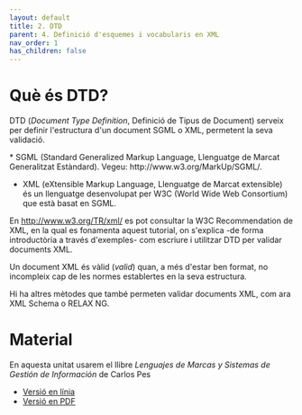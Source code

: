 ```yaml
---
layout: default
title: 2. DTD
parent: 4. Definició d'esquemes i vocabularis en XML
nav_order: 1
has_children: false
---
```


# Què és DTD?

DTD (_Document Type Definition_, Definició de Tipus de Document) serveix per 
definir l'estructura d'un document SGML o XML, permetent la seva validació.

<div markdown="1" class="alert-info alert">
*  SGML (Standard Generalized Markup Language, Llenguatge de Marcat Generalitzat Estàndard). Vegeu: http://www.w3.org/MarkUp/SGML/.

* XML (eXtensible Markup Language, Llenguatge de Marcat extensible) és un llenguatge desenvolupat per W3C (World Wide Web Consortium) que està basat en SGML.

En http://www.w3.org/TR/xml/ es pot consultar la W3C Recommendation de XML, en la qual es fonamenta aquest tutorial, on s'explica -de forma introductòria a través d'exemples- com escriure i utilitzar DTD per validar documents XML.
</div>

Un document XML és vàlid (_valid_) quan, a més d'estar ben format, no incompleix cap de les normes establertes en la seva estructura.

Hi ha altres mètodes que també permeten validar documents XML, com ara XML Schema o RELAX NG.


# Material 

En aquesta unitat usarem el llibre _Lenguajes de Marcas y Sistemas de Gestión de Información_ de Carlos Pes

* [Versió en línia](https://www.abrirllave.com/dtd/que-es-dtd.php)
* [Versió en PDF](https://www.abrirllave.com/lmsgi/libro.php)
